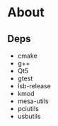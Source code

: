 
# About

## Deps
- cmake
- g++
- Qt5
- gtest
- lsb-release
- kmod
- mesa-utils
- pciutils
- usbutils
